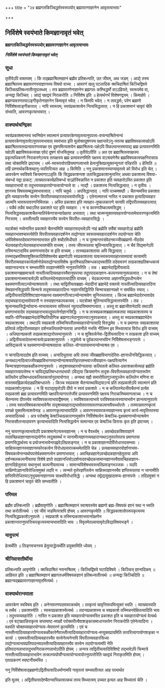 +++
title = "२४ ब्रह्मगतकिञ्चिद्धर्मस्वरूपयोर् ब्रह्मावरणाज्ञानेन आवृतत्वाभावः"

+++


## निर्विशेषे स्वयंभाते किमज्ञानावृतं भवेत्

**ब्रह्मगतकिञ्चिद्धर्मस्वरूपयोर् ब्रह्मावरणाज्ञानेन आवृतत्वाभावः**

***निर्विशेषे स्वयंभाते किमज्ञानावृतं भवेत्***

### **सुधा**

तृतीयेऽपि वक्तव्यम् । किं तद्ब्रह्माश्रितमज्ञानं ब्रह्मैव प्रतिबध्नाति, उत जीवम्, अथ जडम् । आद्ये तस्य ब्रह्माश्रितस्य ब्रह्मावरणस्याज्ञानस्य विषयो वाच्यः । आवरणं खलु पटलादिकं क्वचिदाश्रितं किञ्चिद्विषये किञ्चित्प्रतिबध्नातीत्युपलब्धम् । तत्र ब्रह्मावरणेनाज्ञानेन ब्रह्मगतः कश्चिद्धर्मो वाऽऽव्रियते, स्वरूपमेव वा, अन्यद्वा किञ्चित् । आद्यं पक्षद्वयं निराकरोति ॥ निर्विशेष इति ॥ हेत्वर्थगर्भं विशेषणद्वयम् । किमाक्षेपे । ब्रह्मण्यावरणतयाऽङ्गीकृतेनाज्ञानेन किमावृतं भवेत् । न किमपि भवेत् । न तावद्धर्मः; परेण ब्रह्मणो निर्विशेषत्वाङ्गीकारात् । नापि स्वरूपम्; स्वयंप्रकाशत्वेन नित्यसिद्धत्वात् । न हि प्रकाशमानं चावृतं चेति संभवति, आवरणकृत्याभावात् ।

### **वाक्यार्थचन्द्रिका**

स्वयंप्रकाशमानस्य स्वनिष्ठेन स्वात्मानं प्रत्यावरकेणावृतत्वानुपपत्ता-वप्यन्याश्रितेनान्यं प्रत्यावरकेणावृतत्वेऽनुपपत्त्यभावात् स्वयंभात इति मूलोक्तदूषणस्य पक्षान्तरेऽनु-पपत्त्या ब्रह्मविषयकत्वपक्षेऽपि ब्रह्माश्रितत्वतत्प्रत्यावरणत्वपक्ष एव दूषणमित्याशयेन ब्रह्माश्रितत्व-पक्षेऽपि विकल्पान्तरमापाद्य ब्रह्म प्रत्यावरणमिति पक्षेऽपि ब्रह्मविषयकत्वपक्ष एवेदं दूषणं योजयितुमाह ॥ तृतीयेऽपीति ॥ अत एव ब्रह्माश्रितत्वपक्षस्य प्रकृत्यधिकरणे निराकरणेऽप्यत्र तत्पक्षस्य ब्रह्म प्रत्यावरणमिति पक्षस्य वाऽश्रयणेनैव ब्रह्मविषयकत्वपक्षनिरासान्न तथा चोक्तमिति द्रष्टव्यम् । धर्म-स्वरूपयोराव्रियमाणत्वाभावे हेत्वनुक्तिप्रत्युक्तन्यूनतां परिहरति ॥ हेत्विति ॥ तर्हि प्रश्नार्थककिंशब्दानु-पपत्तिरित्यत आह ॥ किमिति ॥ ननु प्रकाशमानस्याप्यावृतत्वे को विरोध इति चेत् । आवरकेण स्वविषये क्रियमाणाऽऽवृतिः किं सिद्धप्रकाशनाश उतासिद्धप्रकाशानुत्पत्तिर् अथवा प्रकाशस्य विषया-संबन्धो यद्वा प्राकट््याख्यतत्कार्यप्रतिबन्धो वाऽहोस्विन्नास्ति न प्रकाशत इति व्यवहारोऽस्ति प्रकाशत इति व्यवहाराभावो वा तदुभयव्यवहारयोग्यत्वायोग्यत्वे वा । नाद्यौ । प्रकाशस्य नित्यसिद्धत्वात् । न तृतीयः । ज्ञानस्य विषयसम्बद्धस्वभावत्वात् । नापि चतुर्थः । अपसिद्धान्तात् । नापि पञ्चमषष्ठौ । चैतन्यमस्ति प्रकाशत इति व्यवहारस्यैव सत्त्वेन विपरीतव्यवहारतदभावयोरसिद्धेः । एतेनात्मतत्त्वं नास्ति न प्रकाशत इत्यादिव्यवहार आत्मनि भावरूपावरणनिमित्तकः । अस्ति प्रकाशत इति व्यवहार-पुष्कलकारणे सत्यपि तद्विपरीतव्यवहारत्वात् । यन्नैवं तन्नैवं यथाऽस्ति प्रकाशते घट इति व्यवहारः । न च कारणपौष्कल्यमसिद्धम् । नित्यसिद्धस्वप्रकाशचैतन्यातिरेकेणात्रान्यापेक्षाया अभावात् । तथा चात्मन्युक्तव्यवहारयोग्यत्वमेवावरणकृत्यमिति निरस्तम् । अस्तीत्यादि व्यवहारस्यैव सत्त्वेन विपरीत-व्यवहारासिद्धेः ।

यदत्रोक्तं नव्येनास्ति प्रकाशते चैतन्यमिति व्यवहारसद्भावेऽपि नाहं ब्रह्मेति सर्वेषां व्यवहारोऽहं ब्रह्मेति व्यवहारभावश्चास्त्येवेति विपरीतव्यवहारदर्शनेन तद्योग्यता स्वरूपव्यवहारादर्शनेन तदयोग्यता चेति धर्मविशेषस्तदेवावरणमनवभासत इति शब्दैरमिधीयते । न च पुरुषान्तरसंवेदनवज्जीवब्रह्मणो-र्भेदादेव भेदव्यवहारोऽभेदव्यवहाराभावश्चेति वाच्यम् । तस्य जीवरूपतया श्रुतिन्यायसिद्धत्वात् । न चैवं विद्यमानेऽपि तस्मिन्घटादाविव प्रमाणाभावादेव स इति वाच्यम् । तत्स्वप्रकाशताया अपि सिद्धत्वात् । तस्माद्भ्रमविषयशुक्तिकादिविशेषस्येव ब्रह्मणोऽपि स्वप्रकाशतया यावत्स्वरूपव्यवहारसामग्रयां सत्यामपि विपरीतव्यवहारकार्यदर्शनोन्नेयतद्योग्यताविशेषः कुतश्चित्प्रतिबन्धकाद्भवतीति तदेवावरणं तत्प्रकाशप्रतिबन्धकत्वं चाज्ञानादन्यत्र न सम्भवतीति तदज्ञानमेवेति नानुपपत्तिरिति । तन्न । ब्रह्माभेदाद्वितीयत्वादेः प्रकाशमानब्रह्ममात्रत्वे नास्तीत्यादिव्यवहारस्यैवानुपपत्त्या तदुपपादकाज्ञान-कल्पनस्यानुपपन्नत्वात् । न च तेषां प्रकाशमानात्ममात्रत्वेऽपि कल्पितभेदेनाज्ञातत्वादीति वाच्यम् । भेदकल्पनाया अज्ञानसिद्ध्यधीनत्वेन वक्ष्यमाणरीत्याऽन्योन्याश्रयापत्तेः । तथा चाद्वितीयत्वब्रह्मा-भेदादीनां ब्रह्मभेदे वक्तव्ये नास्तीत्यादिव्यवहारादिना तेष्वज्ञानसिद्धावपि चिन्मात्रे तादृशव्यवहारादिना नाज्ञानसिद्धिरिति चिन्मात्राज्ञानपक्षो न समर्थितः स्यात् । अद्वितीयत्वादिविशिष्टाज्ञानपक्षस्य वक्ष्यमाणरीत्याऽन्योन्याश्रयेण सुनिरस्तत्वात् । किञ्च ब्रह्माभेदादेरभावादेव तद्य्ववहाराद्यभावोपपत्तौ न तस्याज्ञानकल्पकत्वम् । यदत्रोक्तं श्रुतिन्यायसिद्धत्वात्तस्येति । तन्न । श्रुत्यन्यथासिद्धेर्न्यायाना-माभासत्वस्य सविस्तरं व्युत्पादयिष्यमाणत्वात् । अस्तु वा ब्रह्मजीवाभेदादि तथाऽपि प्रमाणाभावादेव तद्य्ववहाराभावाद्युपपत्तेर्नाज्ञानसिद्धिः । न च तत्स्वप्रकाशब्रह्मात्मकतया स्वप्रकाशत्वस्य च सप्रति-योगिकब्रह्माभेदादेर्निष्प्रतियोगिक ब्रह्मणाऽभेदानुपपत्त्याऽनुपपन्नत्वात् । अस्तु वा स्वप्रकाशब्रह्माभेदेन स्वप्रकाशत्वम् । तथाऽपि स्वप्रकाशे तस्मिन्विपरीतव्यवहारयोग्यत्वादि विरुद्धमेव । न च प्रमाणतः स्वप्रकाशतया प्रतिपन्ने तद्विपरीतव्यवहार दर्शनकल्पितयोग्यताया अप्यनीले नभसि नीलिम्न इव मिथ्यात्वान्न विरोध इति वाच्यम् । अधिष्ठानप्रकाशे तदप्रकाशाद्यारोपस्यानुपपत्तेः । न च शुक्तित्वेनेवा-द्वितीयत्वादिना न तत्प्रकाश इति वाच्यम् । अद्वितीयत्वादेस्तन्मात्रत्वेऽप्रकाशानुपपत्तेः । तद्धर्मत्वे च पूर्वकल्पान्तर्भावेन निर्विशेषत्वभङ्गापत्तेः । आविद्यकत्वे च वक्ष्यमाणान्योन्याश्रयग्रासः कल्पित-योग्यतायामप्यन्योन्याश्रय एव ।

न चानादित्वाददोष इति वाच्यम् । अनादिभूताया अपि तस्या जीवब्रह्मविभागादेरिवा-ज्ञानाधीनसिद्धिकत्वात् । अन्यथाऽनादित्वाज्जीवब्रह्मविभागस्यान्योन्याश्रयपरिहारसम्भवाज्जीवाज्ञान-पक्षपरित्यागेन चिन्मात्राज्ञानपक्षकक्षीकरणानुपपत्तेः । तादृशव्यवहारयोग्यतायाः कल्पितत्वे कल्पित-प्रकाशकार्यस्याहं ब्रह्मेति व्यवहारस्यापत्तेश्च न चाविद्याप्रतिबन्धात्तदभावो ऽविद्यया क्रियमाणेन तादृश-विपरीतव्यवहारयोग्यतारूपेण कल्पितेन प्रतिबन्धादकल्पितकार्यानुदयायोगात् । अन्यथा वह्नौ समारोपितगुञ्जापुञ्जेन कल्पितेन मणिना वा वास्तववह्निकार्यदाहप्रतिबन्धापत्तेः । किञ्च स्वप्रकाश चैतन्यस्थाविद्ययाऽन्यं प्रति तदप्रकाशेऽपि स्वात्मानं प्रति तदप्रकाशोऽनुपपन्नः । न हि घटाद्यावृतोऽपि दीपो न स्वयं प्रकाशते । न च कल्पितभेदजीवचैतन्यं प्रत्येव तदप्रकाशो ब्रह्म प्रत्यावरणमिति पक्षपरित्यागापत्तेर्जीवं प्रत्यावरणमिति पक्षस्य निराकरिष्यमाणत्वाच्च । न च चैतन्यस्य दीपस्येव स्वविषयकत्वाभावाद्वैषम्यम् । स्वविषयकत्वाभावे परविषयकत्वस्याप्यभावेन ज्ञानत्वानुपपत्तेः । तस्य स्वपरविषयकत्वाभावेनैव तादृशव्यवहाराद्यभावोपपत्तावावरणकल्पनावैयर्थ्यापत्तेः । तस्मान्नावरणकृत्यं परपक्षे युक्तमित्याशयेनाह ॥ आवरणकृत्याभावादिति ॥ आवरणस्यावरकस्याज्ञानस्य कृत्यं कार्य-मावृतिस्तस्या अभावादित्यर्थः । अत्र परोक्तेषु केषाञ्चित्प्रकाराणामुक्तेन निर्विशेषत्वेन केषाञ्चि-द्वक्ष्यमाणान्योन्याश्रयेण निराससौलभ्यादावरण कृत्याभावादिति नित्यसिद्धत्वेन सामान्यत एव केषाञ्चि न्निरासः कृत इति द्रष्टव्यम् ।

ननु चावरणकृत्याभावेऽपि प्रकाशमानेऽप्यस्त्वज्ञानम् । न च वैयर्थ्यम् । अवच्छेदकविषयाज्ञाने तदवच्छिन्नाज्ञानज्ञानाद्ययोगेन त्वदुक्तमर्थं न जानामीत्यज्ञानव्यवहारान्यथाऽनुपपत्तेस्तत्र प्रमाणतया प्रमाणसिद्धार्थस्य च प्रयोजनाभावेनापह्नवेऽतिप्रसङ्गात् । न च प्रकाशाज्ञानयोर्विरोधात्तदसम्भवः । साक्षिरूपज्ञानस्याज्ञानस्फोरकत्वेन विरोधाप्रसरात्कथमेतदिति चेन्न । प्रत्यक्षव्यवहारयोर्ज्ञानाभाव-विषयकत्वेनान्यथोपपत्तेर्वक्ष्यमाणत्वेन प्रमाणाभावात् । अवच्छिन्नज्ञानेऽवच्छेदकज्ञानहेतुताया अपि दर्शनबलकल्पनीयतया विशेषे ज्ञाते तदज्ञानधियोऽदर्शनादवच्छेदकसामान्यज्ञानस्यैवावच्छिन्नाज्ञान-ज्ञानादिहेतुताया यथानुभवं कल्पनीयत्वाच्च । सामान्यविशेषभावस्त्वतिप्रसङ्गभञ्जकः । यदपि साक्षिणोऽज्ञानाविरोधित्वमुक्तं तदपि न । त्वन्मते वृत्तेरज्ञप्तित्वेन साक्षिरूपज्ञानस्यैव ज्ञप्तिरूपतया न जानामीति ज्ञप्तिविरोधितयाऽनुभूयमानाज्ञानस्य साक्ष्यविरोधासिद्धेः । अन्यथा तद्वेद्यसुखादावप्य-ज्ञानापत्तेः । तदिदमुक्तं न हि प्रकाशमानं चावृतं चेति सम्भवतीति ।

### **परिमल**

ब्रह्मैव प्रतिबध्नाति । ब्रह्मैवावृणोति । ब्रह्माश्रितमज्ञानं स्वाश्रयस्येव ब्रह्मणो ब्रह्म-विषयकं ज्ञानं यथा न भवति तथा करोतीत्यर्थः । एवं जीवं जडमित्यत्रापि ज्ञेयम् ॥ आवरणकृत्येति ॥ सिद्धप्रकाशलोपरूपकृत्यस्य नित्यसिद्धप्रकाशेऽनुपपत्तेः । स्वप्रकाशे च तस्मिन्प्रकाशान्तरानपेक्षणेन प्रकाशान्तरानुपपत्तिरूपकृत्यस्याप्यभावादिति भावः । विवृतमेतन्न्यायामृतेऽविद्याविषयभङ्गे ।

### **यादुपत्यं**

हेत्वर्थेति ॥ लिङ्गवचनस्य हेतुत्वाद्धेत्वर्थेति प्रयुक्तमिति ध्येयम् ।

### **श्रीनिवासतीर्थीया**

प्रतिबध्नाति आवृणोति । क्वचिदाश्रितं नयनाश्रितम् । किञ्चिद्विषये घटादिविषये । किञ्चिज् ज्ञानादिकम् ॥ आव्रियत इति ॥ ब्रह्माश्रितमज्ञानं ब्रह्मगतधर्मविषयकज्ञानं प्रतिबध्नातीत्यर्थः ॥ अन्यद्वा किञ्चिदिति ॥ ब्रह्मान्यद्ब्रह्मावरणाज्ञानावृतमित्यर्थः ।

### **वाक्यार्थरत्नमाला**

आवरकेण स्वविषय इति । अनेनावरणपदमावरकार्थम् । तत्कृत्यं चावृत्तिरूपमित्युक्तं भवति । व्याख्यास्यति च तथैव । प्रकाशस्येति । स्वरूपप्रकाशस्येत्यर्थः । तदन्यप्रकाशस्य च स्वप्रकाशे तस्मिन्ननपेक्षितत्वादिति भावः । तदुभयव्यवहारेति । नास्ति न प्रकाशत इति व्यवहारयोग्यत्वमस्ति प्रकाशत इति च व्यवहारायोग्यत्वं वेत्यर्थः । एवं षट्पक्षान्निराकृत्य सप्तमाष्ट-मपक्षौ परोक्तरीत्यैवाशङ्कासमाधानरूपेण निराकरोति एतेनेत्यादिना । वक्ष्यति चोक्तव्यवहारयोग्यत्व-मेवावरणं कृत्यमिति । एवं च नास्तीत्यादिव्यवहारयोग्यत्वकक्षीकारेणैवास्तीत्यादिव्यवहारायोग्यत्व-मप्युक्तप्रायमिति तत्परित्यागायोगशङ्का न कार्या । एवमस्तीत्यादिव्यवहारस्यैव सत्त्वेनेत्यनेनापि विपरीतव्यवहारसिध्या तद्योग्यत्वाभावप्रतिपादनवदस्तीत्यादिव्यवहारस्यैव सत्त्वेन तदयोग्यत्वमपि नेति प्रतिपादनलाभात्तदुभयनिराकरणलाभोऽपीति ज्ञेयम् । अन्यत्र त्वद्वितीयत्वादिविशिष्टे तद्भावेऽपि चिन्मात्रे नास्तीत्यादिव्यवहाराभावेन तत्कल्प्ययोर्योग्यत्वायोग्यत्वयोरनुपपत्तेरिति पक्षद्वयं निराकृतमिति ज्ञेयम् । एतत्प्रकरणं स्पष्टनीयमस्ति ।

ननु निर्विशेषत्वाद्ब्रह्मणोऽद्वितीयत्वादिधर्माणामपि नावृतत्वं सम्भवतीत्यत आह परमार्थत

इति मूलम् । अद्वितीयत्वादेश्चैतन्याभिन्नत्वात्कथं तस्य मिथ्यात्वम् उच्यत इत्यत आह मिथ्यात्वं चेति ।



